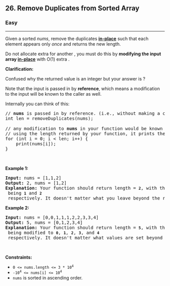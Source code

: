 <h2>26. Remove Duplicates from Sorted Array</h2><h3>Easy</h3><hr><div><p>Given a sorted <span id="tou-0-a6f81aab-56f6-4185-8499-84df35f00b68" style="all: unset;"></span> <em>nums</em>, remove the duplicates <a href="https://en.wikipedia.org/wiki/In-place_algorithm" target="_blank"><strong>in-place</strong></a> such that each element appears only <em>once</em> and returns the new length.</p>

<p>Do not allocate extra <span id="tou-0-d0d37b30-f1f2-4ff1-a43c-07a348df630d" style="color: unset; font: unset; font-feature-settings: unset; font-kerning: unset; font-optical-sizing: unset; font-variation-settings: unset; forced-color-adjust: unset; text-orientation: unset; text-rendering: unset; -webkit-font-smoothing: unset; -webkit-locale: unset; -webkit-text-orientation: unset; -webkit-writing-mode: unset; writing-mode: unset; zoom: unset; place-content: unset; place-items: unset; place-self: unset; alignment-baseline: unset; animation: unset; appearance: unset; aspect-ratio: unset; backdrop-filter: unset; backface-visibility: unset; background: unset; background-blend-mode: unset; baseline-shift: unset; block-size: unset; border-block: unset; border: unset; border-radius: unset; border-collapse: unset; border-end-end-radius: unset; border-end-start-radius: unset; border-inline: unset; border-start-end-radius: unset; border-start-start-radius: unset; inset: unset; box-shadow: unset; box-sizing: unset; break-after: unset; break-before: unset; break-inside: unset; buffered-rendering: unset; caption-side: unset; caret-color: unset; clear: unset; clip: unset; clip-path: unset; clip-rule: unset; color-interpolation: unset; color-interpolation-filters: unset; color-rendering: unset; color-scheme: unset; columns: unset; column-fill: unset; gap: unset; column-rule: unset; column-span: unset; contain: unset; contain-intrinsic-size: unset; content: unset; content-visibility: unset; counter-increment: unset; counter-reset: unset; counter-set: unset; cursor: unset; cx: unset; cy: unset; d: unset; display: unset; dominant-baseline: unset; empty-cells: unset; fill: unset; fill-opacity: unset; fill-rule: unset; filter: unset; flex: unset; flex-flow: unset; float: unset; flood-color: unset; flood-opacity: unset; grid: unset; grid-area: unset; height: unset; hyphens: unset; image-orientation: unset; image-rendering: unset; inline-size: unset; inset-block: unset; inset-inline: unset; isolation: unset; letter-spacing: unset; lighting-color: unset; line-break: unset; list-style: unset; margin-block: unset; margin: unset; margin-inline: unset; marker: unset; mask: unset; mask-type: unset; max-block-size: unset; max-height: unset; max-inline-size: unset; max-width: unset; min-block-size: unset; min-height: unset; min-inline-size: unset; min-width: unset; mix-blend-mode: unset; object-fit: unset; object-position: unset; offset: unset; opacity: 1; order: unset; origin-trial-test-property: unset; orphans: unset; outline: unset; outline-offset: unset; overflow-anchor: unset; overflow-clip-margin: unset; overflow-wrap: unset; overflow: unset; overscroll-behavior-block: unset; overscroll-behavior-inline: unset; overscroll-behavior: unset; padding-block: unset; padding: unset; padding-inline: unset; page: unset; page-orientation: unset; paint-order: unset; perspective: unset; perspective-origin: unset; pointer-events: unset; position: unset; quotes: unset; r: unset; resize: unset; ruby-position: unset; rx: unset; ry: unset; scroll-behavior: unset; scroll-margin-block: unset; scroll-margin: unset; scroll-margin-inline: unset; scroll-padding-block: unset; scroll-padding: unset; scroll-padding-inline: unset; scroll-snap-align: unset; scroll-snap-stop: unset; scroll-snap-type: unset; shape-image-threshold: unset; shape-margin: unset; shape-outside: unset; shape-rendering: unset; size: unset; speak: unset; stop-color: unset; stop-opacity: unset; stroke: unset; stroke-dasharray: unset; stroke-dashoffset: unset; stroke-linecap: unset; stroke-linejoin: unset; stroke-miterlimit: unset; stroke-opacity: unset; stroke-width: unset; tab-size: unset; table-layout: unset; text-align: unset; text-align-last: unset; text-anchor: unset; text-combine-upright: unset; text-decoration: unset; text-decoration-skip-ink: unset; text-indent: unset; text-overflow: unset; text-shadow: unset; text-size-adjust: unset; text-transform: unset; text-underline-offset: unset; text-underline-position: unset; touch-action: unset; transform: unset; transform-box: unset; transform-origin: unset; transform-style: unset; transition: opacity 200ms ease-in-out 0ms; user-select: unset; vector-effect: unset; vertical-align: unset; visibility: unset; -webkit-app-region: unset; border-spacing: unset; -webkit-border-image: unset; -webkit-box-align: unset; -webkit-box-decoration-break: unset; -webkit-box-direction: unset; -webkit-box-flex: unset; -webkit-box-ordinal-group: unset; -webkit-box-orient: unset; -webkit-box-pack: unset; -webkit-box-reflect: unset; -webkit-highlight: unset; -webkit-hyphenate-character: unset; -webkit-line-break: unset; -webkit-line-clamp: unset; -webkit-mask-box-image: unset; -webkit-mask: unset; -webkit-mask-composite: unset; -webkit-perspective-origin-x: unset; -webkit-perspective-origin-y: unset; -webkit-print-color-adjust: unset; -webkit-rtl-ordering: unset; -webkit-ruby-position: unset; -webkit-tap-highlight-color: unset; -webkit-text-combine: unset; -webkit-text-decorations-in-effect: unset; -webkit-text-emphasis: unset; -webkit-text-emphasis-position: unset; -webkit-text-fill-color: unset; -webkit-text-security: unset; -webkit-text-stroke: unset; -webkit-transform-origin-x: unset; -webkit-transform-origin-y: unset; -webkit-transform-origin-z: unset; -webkit-user-drag: unset; -webkit-user-modify: unset; white-space: unset; widows: unset; width: unset; will-change: unset; word-break: unset; word-spacing: unset; x: unset; y: unset; z-index: unset;" lang="fr"></span> for another <span id="tou-0-5a2457d3-16fe-406a-9776-999647066fe3" style="all: unset;"></span>, you must do this by <strong>modifying the input array <a href="https://en.wikipedia.org/wiki/In-place_algorithm" target="_blank">in-place</a></strong> with O(1) extra <span id="tou-2-9c00ed26-f762-46df-84c7-4aeaac1c1295" style="all: unset;"></span>.</p>

<p><strong>Clarification:</strong></p>

<p>Confused why the returned value is an integer but your answer is <span id="tou-0-5716a8bf-e02b-4cd5-8609-76833ed696f1" style="color: unset; font: unset; font-feature-settings: unset; font-kerning: unset; font-optical-sizing: unset; font-variation-settings: unset; forced-color-adjust: unset; text-orientation: unset; text-rendering: unset; -webkit-font-smoothing: unset; -webkit-locale: unset; -webkit-text-orientation: unset; -webkit-writing-mode: unset; writing-mode: unset; zoom: unset; place-content: unset; place-items: unset; place-self: unset; alignment-baseline: unset; animation: unset; appearance: unset; aspect-ratio: unset; backdrop-filter: unset; backface-visibility: unset; background: unset; background-blend-mode: unset; baseline-shift: unset; block-size: unset; border-block: unset; border: unset; border-radius: unset; border-collapse: unset; border-end-end-radius: unset; border-end-start-radius: unset; border-inline: unset; border-start-end-radius: unset; border-start-start-radius: unset; inset: unset; box-shadow: unset; box-sizing: unset; break-after: unset; break-before: unset; break-inside: unset; buffered-rendering: unset; caption-side: unset; caret-color: unset; clear: unset; clip: unset; clip-path: unset; clip-rule: unset; color-interpolation: unset; color-interpolation-filters: unset; color-rendering: unset; color-scheme: unset; columns: unset; column-fill: unset; gap: unset; column-rule: unset; column-span: unset; contain: unset; contain-intrinsic-size: unset; content: unset; content-visibility: unset; counter-increment: unset; counter-reset: unset; counter-set: unset; cursor: unset; cx: unset; cy: unset; d: unset; display: unset; dominant-baseline: unset; empty-cells: unset; fill: unset; fill-opacity: unset; fill-rule: unset; filter: unset; flex: unset; flex-flow: unset; float: unset; flood-color: unset; flood-opacity: unset; grid: unset; grid-area: unset; height: unset; hyphens: unset; image-orientation: unset; image-rendering: unset; inline-size: unset; inset-block: unset; inset-inline: unset; isolation: unset; letter-spacing: unset; lighting-color: unset; line-break: unset; list-style: unset; margin-block: unset; margin: unset; margin-inline: unset; marker: unset; mask: unset; mask-type: unset; max-block-size: unset; max-height: unset; max-inline-size: unset; max-width: unset; min-block-size: unset; min-height: unset; min-inline-size: unset; min-width: unset; mix-blend-mode: unset; object-fit: unset; object-position: unset; offset: unset; opacity: 1; order: unset; origin-trial-test-property: unset; orphans: unset; outline: unset; outline-offset: unset; overflow-anchor: unset; overflow-clip-margin: unset; overflow-wrap: unset; overflow: unset; overscroll-behavior-block: unset; overscroll-behavior-inline: unset; overscroll-behavior: unset; padding-block: unset; padding: unset; padding-inline: unset; page: unset; page-orientation: unset; paint-order: unset; perspective: unset; perspective-origin: unset; pointer-events: unset; position: unset; quotes: unset; r: unset; resize: unset; ruby-position: unset; rx: unset; ry: unset; scroll-behavior: unset; scroll-margin-block: unset; scroll-margin: unset; scroll-margin-inline: unset; scroll-padding-block: unset; scroll-padding: unset; scroll-padding-inline: unset; scroll-snap-align: unset; scroll-snap-stop: unset; scroll-snap-type: unset; shape-image-threshold: unset; shape-margin: unset; shape-outside: unset; shape-rendering: unset; size: unset; speak: unset; stop-color: unset; stop-opacity: unset; stroke: unset; stroke-dasharray: unset; stroke-dashoffset: unset; stroke-linecap: unset; stroke-linejoin: unset; stroke-miterlimit: unset; stroke-opacity: unset; stroke-width: unset; tab-size: unset; table-layout: unset; text-align: unset; text-align-last: unset; text-anchor: unset; text-combine-upright: unset; text-decoration: unset; text-decoration-skip-ink: unset; text-indent: unset; text-overflow: unset; text-shadow: unset; text-size-adjust: unset; text-transform: unset; text-underline-offset: unset; text-underline-position: unset; touch-action: unset; transform: unset; transform-box: unset; transform-origin: unset; transform-style: unset; transition: opacity 200ms ease-in-out 0ms; user-select: unset; vector-effect: unset; vertical-align: unset; visibility: unset; -webkit-app-region: unset; border-spacing: unset; -webkit-border-image: unset; -webkit-box-align: unset; -webkit-box-decoration-break: unset; -webkit-box-direction: unset; -webkit-box-flex: unset; -webkit-box-ordinal-group: unset; -webkit-box-orient: unset; -webkit-box-pack: unset; -webkit-box-reflect: unset; -webkit-highlight: unset; -webkit-hyphenate-character: unset; -webkit-line-break: unset; -webkit-line-clamp: unset; -webkit-mask-box-image: unset; -webkit-mask: unset; -webkit-mask-composite: unset; -webkit-perspective-origin-x: unset; -webkit-perspective-origin-y: unset; -webkit-print-color-adjust: unset; -webkit-rtl-ordering: unset; -webkit-ruby-position: unset; -webkit-tap-highlight-color: unset; -webkit-text-combine: unset; -webkit-text-decorations-in-effect: unset; -webkit-text-emphasis: unset; -webkit-text-emphasis-position: unset; -webkit-text-fill-color: unset; -webkit-text-security: unset; -webkit-text-stroke: unset; -webkit-transform-origin-x: unset; -webkit-transform-origin-y: unset; -webkit-transform-origin-z: unset; -webkit-user-drag: unset; -webkit-user-modify: unset; white-space: unset; widows: unset; width: unset; will-change: unset; word-break: unset; word-spacing: unset; x: unset; y: unset; z-index: unset;" lang="fr"></span>?</p>

<p>Note that the input <span id="tou-0-1979f7a9-3306-4d7a-9ebb-9c236365a95f" style="color: unset; font: unset; font-feature-settings: unset; font-kerning: unset; font-optical-sizing: unset; font-variation-settings: unset; forced-color-adjust: unset; text-orientation: unset; text-rendering: unset; -webkit-font-smoothing: unset; -webkit-locale: unset; -webkit-text-orientation: unset; -webkit-writing-mode: unset; writing-mode: unset; zoom: unset; place-content: unset; place-items: unset; place-self: unset; alignment-baseline: unset; animation: unset; appearance: unset; aspect-ratio: unset; backdrop-filter: unset; backface-visibility: unset; background: unset; background-blend-mode: unset; baseline-shift: unset; block-size: unset; border-block: unset; border: unset; border-radius: unset; border-collapse: unset; border-end-end-radius: unset; border-end-start-radius: unset; border-inline: unset; border-start-end-radius: unset; border-start-start-radius: unset; inset: unset; box-shadow: unset; box-sizing: unset; break-after: unset; break-before: unset; break-inside: unset; buffered-rendering: unset; caption-side: unset; caret-color: unset; clear: unset; clip: unset; clip-path: unset; clip-rule: unset; color-interpolation: unset; color-interpolation-filters: unset; color-rendering: unset; color-scheme: unset; columns: unset; column-fill: unset; gap: unset; column-rule: unset; column-span: unset; contain: unset; contain-intrinsic-size: unset; content: unset; content-visibility: unset; counter-increment: unset; counter-reset: unset; counter-set: unset; cursor: unset; cx: unset; cy: unset; d: unset; display: unset; dominant-baseline: unset; empty-cells: unset; fill: unset; fill-opacity: unset; fill-rule: unset; filter: unset; flex: unset; flex-flow: unset; float: unset; flood-color: unset; flood-opacity: unset; grid: unset; grid-area: unset; height: unset; hyphens: unset; image-orientation: unset; image-rendering: unset; inline-size: unset; inset-block: unset; inset-inline: unset; isolation: unset; letter-spacing: unset; lighting-color: unset; line-break: unset; list-style: unset; margin-block: unset; margin: unset; margin-inline: unset; marker: unset; mask: unset; mask-type: unset; max-block-size: unset; max-height: unset; max-inline-size: unset; max-width: unset; min-block-size: unset; min-height: unset; min-inline-size: unset; min-width: unset; mix-blend-mode: unset; object-fit: unset; object-position: unset; offset: unset; opacity: 1; order: unset; origin-trial-test-property: unset; orphans: unset; outline: unset; outline-offset: unset; overflow-anchor: unset; overflow-clip-margin: unset; overflow-wrap: unset; overflow: unset; overscroll-behavior-block: unset; overscroll-behavior-inline: unset; overscroll-behavior: unset; padding-block: unset; padding: unset; padding-inline: unset; page: unset; page-orientation: unset; paint-order: unset; perspective: unset; perspective-origin: unset; pointer-events: unset; position: unset; quotes: unset; r: unset; resize: unset; ruby-position: unset; rx: unset; ry: unset; scroll-behavior: unset; scroll-margin-block: unset; scroll-margin: unset; scroll-margin-inline: unset; scroll-padding-block: unset; scroll-padding: unset; scroll-padding-inline: unset; scroll-snap-align: unset; scroll-snap-stop: unset; scroll-snap-type: unset; shape-image-threshold: unset; shape-margin: unset; shape-outside: unset; shape-rendering: unset; size: unset; speak: unset; stop-color: unset; stop-opacity: unset; stroke: unset; stroke-dasharray: unset; stroke-dashoffset: unset; stroke-linecap: unset; stroke-linejoin: unset; stroke-miterlimit: unset; stroke-opacity: unset; stroke-width: unset; tab-size: unset; table-layout: unset; text-align: unset; text-align-last: unset; text-anchor: unset; text-combine-upright: unset; text-decoration: unset; text-decoration-skip-ink: unset; text-indent: unset; text-overflow: unset; text-shadow: unset; text-size-adjust: unset; text-transform: unset; text-underline-offset: unset; text-underline-position: unset; touch-action: unset; transform: unset; transform-box: unset; transform-origin: unset; transform-style: unset; transition: opacity 200ms ease-in-out 0ms; user-select: unset; vector-effect: unset; vertical-align: unset; visibility: unset; -webkit-app-region: unset; border-spacing: unset; -webkit-border-image: unset; -webkit-box-align: unset; -webkit-box-decoration-break: unset; -webkit-box-direction: unset; -webkit-box-flex: unset; -webkit-box-ordinal-group: unset; -webkit-box-orient: unset; -webkit-box-pack: unset; -webkit-box-reflect: unset; -webkit-highlight: unset; -webkit-hyphenate-character: unset; -webkit-line-break: unset; -webkit-line-clamp: unset; -webkit-mask-box-image: unset; -webkit-mask: unset; -webkit-mask-composite: unset; -webkit-perspective-origin-x: unset; -webkit-perspective-origin-y: unset; -webkit-print-color-adjust: unset; -webkit-rtl-ordering: unset; -webkit-ruby-position: unset; -webkit-tap-highlight-color: unset; -webkit-text-combine: unset; -webkit-text-decorations-in-effect: unset; -webkit-text-emphasis: unset; -webkit-text-emphasis-position: unset; -webkit-text-fill-color: unset; -webkit-text-security: unset; -webkit-text-stroke: unset; -webkit-transform-origin-x: unset; -webkit-transform-origin-y: unset; -webkit-transform-origin-z: unset; -webkit-user-drag: unset; -webkit-user-modify: unset; white-space: unset; widows: unset; width: unset; will-change: unset; word-break: unset; word-spacing: unset; x: unset; y: unset; z-index: unset;" lang="fr"></span> is passed in by <strong>reference</strong>, which means a modification to the input <span id="tou-0-c4923b0a-d7d2-47e7-bcda-cf80cb748e84" style="all: unset;"></span> will be known to the caller as well.</p>

<p>Internally you can think of this:</p>

<pre>// <strong>nums</strong> is passed in by reference. (i.e., without making a copy)
int len = removeDuplicates(nums);

// any modification to <strong>nums</strong> in your function would be known by the caller.
// using the length returned by your function, it prints the first <strong>len</strong> elements.
for (int i = 0; i &lt; len; i++) {
&nbsp; &nbsp; print(nums[i]);
}</pre>

<p>&nbsp;</p>
<p><strong>Example 1:</strong></p>

<pre><strong>Input:</strong> nums = [1,1,2]
<strong>Output:</strong> 2, nums = [1,2]
<strong>Explanation:</strong>&nbsp;Your function should return length = <strong><code>2</code></strong>, with the first two elements of <em><code>nums</code></em> being <strong><code>1</code></strong> and <strong><code>2</code></strong> respectively. It doesn't matter what you leave beyond the returned length.
</pre>

<p><strong>Example 2:</strong></p>

<pre><strong>Input:</strong> nums = [0,0,1,1,1,2,2,3,3,4]
<strong>Output:</strong> 5, nums = [0,1,2,3,4]
<strong>Explanation:</strong>&nbsp;Your function should return length = <strong><code>5</code></strong>, with the first five elements of <em><code>nums</code></em> being modified to&nbsp;<strong><code>0</code></strong>, <strong><code>1</code></strong>, <strong><code>2</code></strong>, <strong><code>3</code></strong>, and&nbsp;<strong><code>4</code></strong> respectively. It doesn't matter what values are set beyond&nbsp;the returned length.
</pre>

<p>&nbsp;</p>
<p><strong>Constraints:</strong></p>

<ul>
	<li><code>0 &lt;= nums.length &lt;= 3 * 10<sup>4</sup></code></li>
	<li><code>-10<sup>4</sup> &lt;= nums[i] &lt;= 10<sup>4</sup></code></li>
	<li><code>nums</code>&nbsp;is sorted in ascending order.</li>
</ul>
</div>